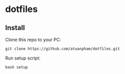 dotfiles
========

Install
-------

Clone this repo to your PC:
```
git clone https://github.com/atuanpham/dotfiles.git
```

Run setup script:
```
bash setup
```
